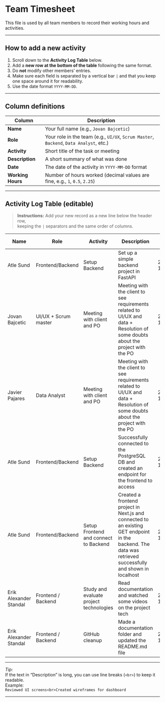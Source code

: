 # Team Timesheet

This file is used by all team members to record their working hours and activities.

---

## How to add a new activity

1. Scroll down to the **Activity Log Table** below.  
2. Add a **new row at the bottom of the table** following the same format.  
3. Do **not** modify other members’ entries.  
4. Make sure each field is separated by a vertical bar `|` and that you keep one space around it for readability.  
5. Use the date format `YYYY-MM-DD`.  

---

## Column definitions

| Column | Description |
|--------|--------------|
| **Name** | Your full name (e.g., `Jovan Bajcetic`) |
| **Role** | Your role in the team (e.g., `UI/UX`, `Scrum Master`, `Backend`, `Data Analyst`, etc.) |
| **Activity** | Short title of the task or meeting |
| **Description** | A short summary of what was done |
| **Date** | The date of the activity in `YYYY-MM-DD` format |
| **Working Hours** | Number of hours worked (decimal values are fine, e.g., `1`, `0.5`, `2.25`) |

---

## Activity Log Table (editable)

> **Instructions:** Add your new record as a new line below the header row,  
> keeping the `|` separators and the same order of columns.

| Name | Role | Activity | Description | Date | Working Hours |
|------|------|-----------|--------------|------|----------------|
| Atle Sund | Frontend/Backend | Setup Backend | Set up a simple backend project in FastAPI | 2025-10-06 | 1 |
| Jovan Bajcetic | UI/UX + Scrum master | Meeting with client and PO | Meeting with the client to see requirements related to UI/UX and data + Resolution of some doubts about the project with the PO | 2025-10-09 | 1 |
| Javier Pajares | Data Analyst | Meeting with client and PO | Meeting with the client to see requirements related to UI/UX and data + Resolution of some doubts about the project with the PO | 2025-10-09 | 1 |
| Atle Sund | Frontend/Backend | Setup Backend | Successfully connected to the PostgreSQL DB and created an endpoint for the frontend to access | 2025-10-12 | 1 |
| Atle Sund | Frontend/Backend | Setup Frontend and connect to Backend | Created a frontend project in Next.js and connected to an existing GET endpoint in the backend. The data was retrieved successfully and shown in localhost | 2025-10-12 | 1.5 |
| Erik Alexander Standal | Frontend / Backend | Study and evaluate project technologies | Read documentation and watched some videos on the project tech | 2025-10-17 | 1 |
| Erik Alexander Standal | Frontend / Backend | GitHub cleanup | Made a documentation folder and updated the README.md file | 2025-10-20 | 0.5 |

---

 *Tip:*  
If the text in “Description” is long, you can use line breaks (`<br>`) to keep it readable.  
Example:  
`Reviewed UI screens<br>Created wireframes for dashboard`

---






